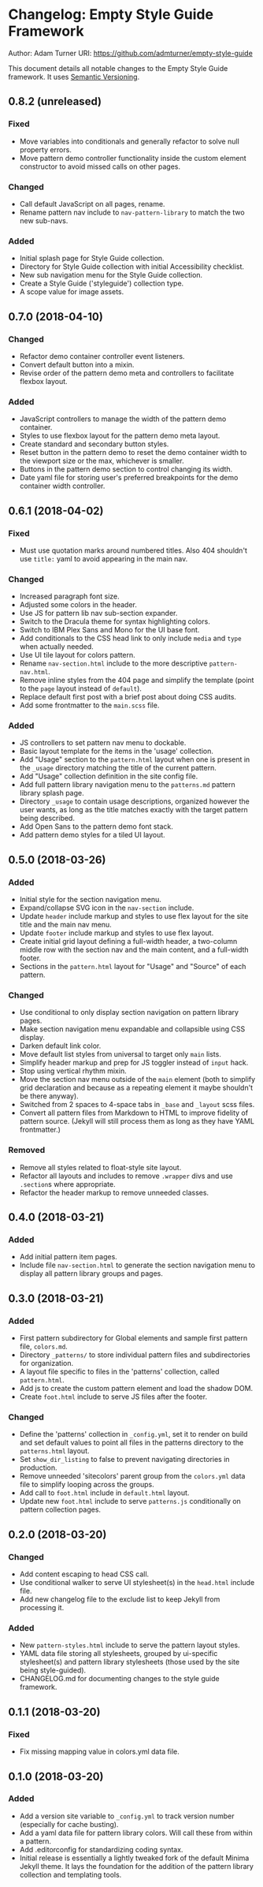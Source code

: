 # Changelog: Empty Style Guide Framework

Author: Adam Turner
URI: https://github.com/admturner/empty-style-guide

This document details all notable changes to the Empty Style Guide framework. It uses [Semantic Versioning](http://semver.org/).

<!--
## Major.MinorAddorDeprec.Bugfix (YYYY-MM-DD)

### Todo (for upcoming changes)
### Security (in case of fixed vulnerabilities)
### Fixed (for any bug fixes)
### Changed (for changes in existing functionality)
### Added (for new features)
### Deprecated (for once-stable features removed in upcoming releases)
### Removed (for deprecated features removed in this release)
-->

## 0.8.2 (unreleased)

### Fixed

- Move variables into conditionals and generally refactor to solve null property errors.
- Move pattern demo controller functionality inside the custom element constructor to avoid missed calls on other pages.

### Changed

- Call default JavaScript on all pages, rename.
- Rename pattern nav include to `nav-pattern-library` to match the two new sub-navs.

### Added

- Initial splash page for Style Guide collection.
- Directory for Style Guide collection with initial Accessibility checklist.
- New sub navigation menu for the Style Guide collection.
- Create a Style Guide ('styleguide') collection type.
- A scope value for image assets.

## 0.7.0 (2018-04-10)

### Changed

- Refactor demo container controller event listeners.
- Convert default button into a mixin.
- Revise order of the pattern demo meta and controllers to facilitate flexbox layout.

### Added

- JavaScript controllers to manage the width of the pattern demo container.
- Styles to use flexbox layout for the pattern demo meta layout.
- Create standard and secondary button styles.
- Reset button in the pattern demo to reset the demo container width to the viewport size or the max, whichever is smaller.
- Buttons in the pattern demo section to control changing its width.
- Date yaml file for storing user's preferred breakpoints for the demo container width controller.

## 0.6.1 (2018-04-02)

### Fixed

- Must use quotation marks around numbered titles. Also 404 shouldn't use `title:` yaml to avoid appearing in the main nav.

### Changed

- Increased paragraph font size.
- Adjusted some colors in the header.
- Use JS for pattern lib nav sub-section expander.
- Switch to the Dracula theme for syntax highlighting colors.
- Switch to IBM Plex Sans and Mono for the UI base font.
- Add conditionals to the CSS head link to only include `media` and `type` when actually needed.
- Use UI tile layout for colors pattern.
- Rename `nav-section.html` include to the more descriptive `pattern-nav.html`.
- Remove inline styles from the 404 page and simplify the template (point to the `page` layout instead of `default`).
- Replace default first post with a brief post about doing CSS audits.
- Add some frontmatter to the `main.scss` file.

### Added

- JS controllers to set pattern nav menu to dockable.
- Basic layout template for the items in the 'usage' collection.
- Add "Usage" section to the `pattern.html` layout when one is present in the `_usage` directory matching the title of the current pattern.
- Add "Usage" collection definition in the site config file.
- Add full pattern library navigation menu to the `patterns.md` pattern library splash page.
- Directory `_usage` to contain usage descriptions, organized however the user wants, as long as the title matches exactly with the target pattern being described.
- Add Open Sans to the pattern demo font stack.
- Add pattern demo styles for a tiled UI layout.

## 0.5.0 (2018-03-26)

### Added

- Initial style for the section navigation menu.
- Expand/collapse SVG icon in the `nav-section` include.
- Update `header` include markup and styles to use flex layout for the site title and the main nav menu.
- Update `footer` include markup and styles to use flex layout.
- Create initial grid layout defining a full-width header, a two-column middle row with the section nav and the main content, and a full-width footer.
- Sections in the `pattern.html` layout for "Usage" and "Source" of each pattern.

### Changed

- Use conditional to only display section navigation on pattern library pages.
- Make section navigation menu expandable and collapsible using CSS display.
- Darken default link color.
- Move default list styles from universal to target only `main` lists.
- Simplify header markup and prep for JS toggler instead of `input` hack.
- Stop using vertical rhythm mixin.
- Move the section nav menu outside of the `main` element (both to simplify grid declaration and because as a repeating element it maybe shouldn't be there anyway).
- Switched from 2 spaces to 4-space tabs in `_base` and `_layout` scss files.
- Convert all pattern files from Markdown to HTML to improve fidelity of pattern source. (Jekyll will still process them as long as they have YAML frontmatter.)

### Removed

- Remove all styles related to float-style site layout.
- Refactor all layouts and includes to remove `.wrapper` divs and use `.section`s where appropriate.
- Refactor the header markup to remove unneeded classes.

## 0.4.0 (2018-03-21)

### Added

- Add initial pattern item pages.
- Include file `nav-section.html` to generate the section navigation menu to display all pattern library groups and pages.

## 0.3.0 (2018-03-21)

### Added

- First pattern subdirectory for Global elements and sample first pattern file, `colors.md`.
- Directory `_patterns/` to store individual pattern files and subdirectories for organization.
- A layout file specific to files in the 'patterns' collection, called `pattern.html`.
- Add js to create the custom pattern element and load the shadow DOM.
- Create `foot.html` include to serve JS files after the footer.

### Changed

- Define the 'patterns' collection in `_config.yml`, set it to render on build and set default values to point all files in the patterns directory to the `patterns.html` layout.
- Set `show_dir_listing` to false to prevent navigating directories in production.
- Remove unneeded 'sitecolors' parent group from the `colors.yml` data file to simplify looping across the groups.
- Add call to `foot.html` include in `default.html` layout.
- Update new `foot.html` include to serve `patterns.js` conditionally on pattern collection pages.

## 0.2.0 (2018-03-20)

### Changed

- Add content escaping to head CSS call.
- Use conditional walker to serve UI stylesheet(s) in the `head.html` include file.
- Add new changelog file to the exclude list to keep Jekyll from processing it.

### Added

- New `pattern-styles.html` include to serve the pattern layout styles.
- YAML data file storing all stylesheets, grouped by ui-specific stylesheet(s) and pattern library stylesheets (those used by the site being style-guided).
- CHANGELOG.md for documenting changes to the style guide framework.

## 0.1.1 (2018-03-20)

### Fixed

- Fix missing mapping value in colors.yml data file.

## 0.1.0 (2018-03-20)

### Added

- Add a version site variable to `_config.yml` to track version number (especially for cache busting).
- Add a yaml data file for pattern library colors. Will call these from within a pattern.
- Add .editorconfig for standardizing coding syntax.
- Initial release is essentially a lightly tweaked fork of the default Minima Jekyll theme. It lays the foundation for the addition of the pattern library collection and templating tools.
